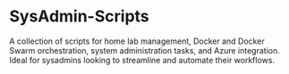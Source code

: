 # SysAdmin-Scripts
A collection of scripts for home lab management, Docker and Docker Swarm orchestration, system administration tasks, and Azure integration. Ideal for sysadmins looking to streamline and automate their workflows.
